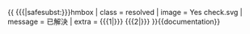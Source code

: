 {{ {{{|safesubst:}}}hmbox
| class   = resolved
| image   = Yes check.svg
| message = 已解決
| extra   = {{{1|}}} {{{2|}}}
}}<noinclude>{{documentation}}<!-- place category and language links on the /doc sub-page --></noinclude>